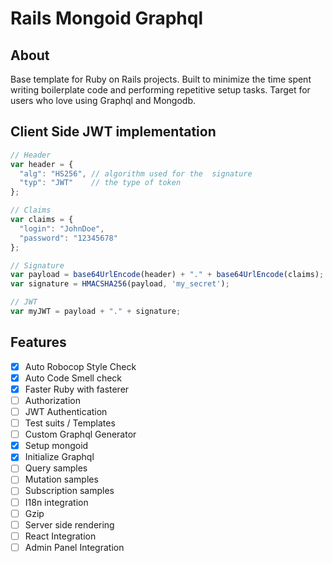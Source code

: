 # Rails Mongoid Graphql

## About
Base template for Ruby on Rails projects. Built to minimize the time spent writing boilerplate code and performing repetitive setup tasks. Target for users who love using Graphql and Mongodb.

## Client Side JWT implementation
```javascript
// Header
var header = {
  "alg": "HS256", // algorithm used for the  signature
  "typ": "JWT"    // the type of token
};

// Claims
var claims = {
  "login": "JohnDoe",
  "password": "12345678"
};

// Signature
var payload = base64UrlEncode(header) + "." + base64UrlEncode(claims);
var signature = HMACSHA256(payload, 'my_secret');

// JWT
var myJWT = payload + "." + signature;
```

## Features
- [x] Auto Robocop Style Check
- [x] Auto Code Smell check
- [x] Faster Ruby with fasterer
- [ ] Authorization
- [ ] JWT Authentication
- [ ] Test suits / Templates
- [ ] Custom Graphql Generator
- [x] Setup mongoid
- [x] Initialize Graphql
- [ ] Query samples
- [ ] Mutation samples
- [ ] Subscription samples
- [ ] I18n integration
- [ ] Gzip
- [ ] Server side rendering
- [ ] React Integration
- [ ] Admin Panel Integration
